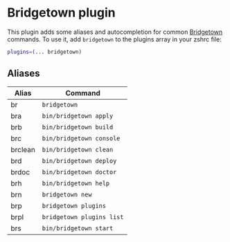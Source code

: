# Bridgetown plugin
This plugin adds some aliases and autocompletion for common [Bridgetown](https://bridgetownrb.com/) commands.
To use it, add `bridgetown` to the plugins array in your zshrc file:
```zsh
plugins=(... bridgetown)
```
## Aliases
| Alias | Command                    |
|-------|----------------------------|
| br      | `bridgetown`              |
| bra     | `bin/bridgetown apply`    |
| brb     | `bin/bridgetown build`    |
| brc     | `bin/bridgetown console`  |
| brclean | `bin/bridgetown clean`    |
| brd     | `bin/bridgetown deploy`   |
| brdoc   | `bin/bridgetown doctor`   |
| brh     | `bin/bridgetown help`     |
| brn     | `bridgetown new`          |
| brp     | `bridgetown plugins`      |
| brpl    | `bridgetown plugins list` |
| brs     | `bin/bridgetown start`    |
